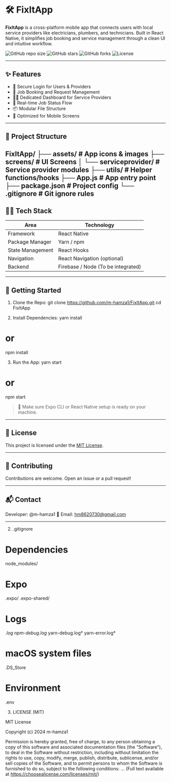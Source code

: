# 🛠️ FixItApp

**FixItApp** is a cross-platform mobile app that connects users with local service providers like electricians, plumbers, and technicians. Built in React Native, it simplifies job booking and service management through a clean UI and intuitive workflow.

![GitHub repo size](https://img.shields.io/github/repo-size/m-hamza1/FixItApp)
![GitHub stars](https://img.shields.io/github/stars/m-hamza1/FixItApp?style=social)
![GitHub forks](https://img.shields.io/github/forks/m-hamza1/FixItApp?style=social)
![License](https://img.shields.io/github/license/m-hamza1/FixItApp)

---

## ✨ Features

- 🔐 Secure Login for Users & Providers
- 📅 Job Booking and Request Management
- 🧑‍🔧 Dedicated Dashboard for Service Providers
- 🔄 Real-time Job Status Flow
- 📦 Modular File Structure
- 📱 Optimized for Mobile Screens

---
## 📂 Project Structure

FixItApp/
├── assets/ # App icons & images
├── screens/ # UI Screens
│ └── serviceprovider/ # Service provider modules
├── utils/ # Helper functions/hooks
├── App.js # App entry point
├── package.json # Project config
└── .gitignore # Git ignore rules
---

## 🧑‍💻 Tech Stack

| Area            | Technology     |
|------------------|----------------|
| Framework        | React Native   |
| Package Manager  | Yarn / npm     |
| State Management | React Hooks    |
| Navigation       | React Navigation (optional) |
| Backend          | Firebase / Node (To be integrated) |

---

## 🚀 Getting Started

1. Clone the Repo:
git clone https://github.com/m-hamza1/FixItApp.git
cd FixItApp

2. Install Dependencies:
yarn install
# or
npm install

3. Run the App:
yarn start
# or
npm start

> 📱 Make sure Expo CLI or React Native setup is ready on your machine.

---

## 🧾 License

This project is licensed under the [MIT License](LICENSE).

---

## 🙌 Contributing

Contributions are welcome. Open an issue or a pull request!

---

## 📬 Contact

Developer: @m-hamza1
📧 Email: hm8620730@gmail.com

---

2. .gitignore

# Dependencies
node_modules/

# Expo
.expo/
.expo-shared/

# Logs
*.log
npm-debug.log*
yarn-debug.log*
yarn-error.log*

# macOS system files
.DS_Store

# Environment
.env

3. LICENSE (MIT)

MIT License

Copyright (c) 2024 m-hamza1

Permission is hereby granted, free of charge, to any person obtaining a copy
of this software and associated documentation files (the “Software”), to deal
in the Software without restriction, including without limitation the rights
to use, copy, modify, merge, publish, distribute, sublicense, and/or sell
copies of the Software, and to permit persons to whom the Software is
furnished to do so, subject to the following conditions:
...
(Full text available at https://choosealicense.com/licenses/mit/)

